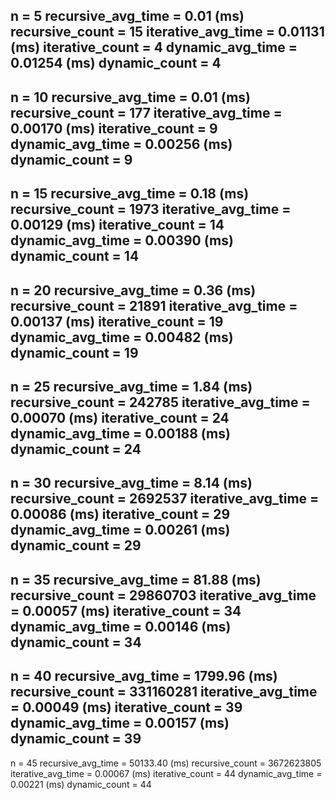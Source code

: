 n =  5
recursive_avg_time = 0.01 (ms)
recursive_count =  15
iterative_avg_time =  0.01131 (ms)
iterative_count =  4
dynamic_avg_time =  0.01254 (ms)
dynamic_count =  4
---
n =  10
recursive_avg_time = 0.01 (ms)
recursive_count =  177
iterative_avg_time =  0.00170 (ms)
iterative_count =  9
dynamic_avg_time =  0.00256 (ms)
dynamic_count =  9
---
n =  15
recursive_avg_time = 0.18 (ms)
recursive_count =  1973
iterative_avg_time =  0.00129 (ms)
iterative_count =  14
dynamic_avg_time =  0.00390 (ms)
dynamic_count =  14
---
n =  20
recursive_avg_time = 0.36 (ms)
recursive_count =  21891
iterative_avg_time =  0.00137 (ms)
iterative_count =  19
dynamic_avg_time =  0.00482 (ms)
dynamic_count =  19
---
n =  25
recursive_avg_time = 1.84 (ms)
recursive_count =  242785
iterative_avg_time =  0.00070 (ms)
iterative_count =  24
dynamic_avg_time =  0.00188 (ms)
dynamic_count =  24
---
n =  30
recursive_avg_time = 8.14 (ms)
recursive_count =  2692537
iterative_avg_time =  0.00086 (ms)
iterative_count =  29
dynamic_avg_time =  0.00261 (ms)
dynamic_count =  29
---
n =  35
recursive_avg_time = 81.88 (ms)
recursive_count =  29860703
iterative_avg_time =  0.00057 (ms)
iterative_count =  34
dynamic_avg_time =  0.00146 (ms)
dynamic_count =  34
---
n =  40
recursive_avg_time = 1799.96 (ms)
recursive_count =  331160281
iterative_avg_time =  0.00049 (ms)
iterative_count =  39
dynamic_avg_time =  0.00157 (ms)
dynamic_count =  39
---
n =  45
recursive_avg_time = 50133.40 (ms)
recursive_count =  3672623805
iterative_avg_time =  0.00067 (ms)
iterative_count =  44
dynamic_avg_time =  0.00221 (ms)
dynamic_count =  44


